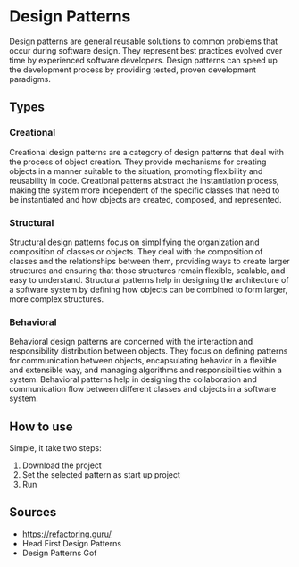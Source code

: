# Design Patterns
Design patterns are general reusable solutions to common problems that occur during software design. They represent best practices evolved over time by experienced software developers. Design patterns can speed up the development process by providing tested, proven development paradigms.

## Types 
### Creational
Creational design patterns are a category of design patterns that deal with the process of object creation. They provide mechanisms for creating objects in a manner suitable to the situation, promoting flexibility and reusability in code. Creational patterns abstract the instantiation process, making the system more independent of the specific classes that need to be instantiated and how objects are created, composed, and represented.
### Structural
Structural design patterns focus on simplifying the organization and composition of classes or objects. They deal with the composition of classes and the relationships between them, providing ways to create larger structures and ensuring that those structures remain flexible, scalable, and easy to understand. Structural patterns help in designing the architecture of a software system by defining how objects can be combined to form larger, more complex structures.
### Behavioral
Behavioral design patterns are concerned with the interaction and responsibility distribution between objects. They focus on defining patterns for communication between objects, encapsulating behavior in a flexible and extensible way, and managing algorithms and responsibilities within a system. Behavioral patterns help in designing the collaboration and communication flow between different classes and objects in a software system.

## How to use
Simple, it take two steps:
1. Download the project
2. Set the selected pattern as start up project
3. Run

## Sources
- https://refactoring.guru/
- Head First Design Patterns
- Design Patterns Gof
